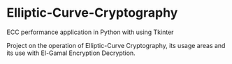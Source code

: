 # Elliptic-Curve-Cryptography
ECC performance application in Python with using Tkinter

Project on the operation of Elliptic-Curve Cryptography, its usage areas and its use with El-Gamal Encryption Decryption.
